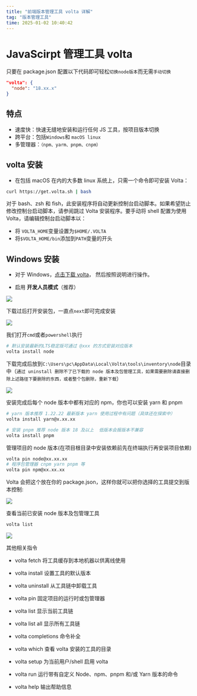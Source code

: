```yaml
---
title: "前端版本管理工具 volta 详解"
tag: "版本管理工具"
time: 2025-01-02 10:40:42
---
```


# JavaScirpt 管理工具 volta

只要在 package.json 配置以下代码即可轻松`切换node版本`而无需`手动切换`

```json
"volta": {
  "node": "18.xx.x"
}
```

## 特点

- 速度快：快速无缝地安装和运行任何 JS 工具，按项目版本切换
- 跨平台：包括`Windows`和 `macOS linux`
- 多管理器：`（npm、yarm、pnpm、cnpm）`

## volta 安装

- 在包括 macOS 在内的大多数 linux 系统上，只需一个命令即可安装 Volta：

```sh
curl https://get.volta.sh | bash
```

对于 bash、zsh 和 fish，此安装程序将自动更新控制台启动脚本。如果希望防止修改控制台启动脚本，请参阅跳过 Volta 安装程序。要手动将 shell 配置为使用 Volta，请编辑控制台启动脚本以：

- 将 `VOLTA_HOME`变量设置为`$HOME/.VOLTA`
- 将`$VOLTA_HOME/bin`添加到`PATH`变量的开头

## Windows 安装

- 对于 Windows，[点击下载 volta](https://github.com/volta-cli/volta/releases/download/v1.1.1/volta-1.1.1-windows-x86_64.msi)， 然后按照说明进行操作。

- 启用 **开发人员模式**（推荐）

<img src="../imgs/133/08.awebp" />

下载过后打开安装包，一直点`next`即可完成安装

<img src="../imgs/133/09.awebp" />

我们打开`cmd`或者`powershell`执行

```sh
# 默认安装最新的LTS稳定版可通过 @xxx 的方式安装对应版本
volta install node
```

下载完成后放到`C:\Users\pc\AppData\Local\Volta\tools\inventory\node`目录中（`通过 uninstall 删除不了已下载的 node 版本及包管理工具，如果需要删除请直接删除上述路径下要删除的东西，或者整个包删除，重新下载`）

<img src="../imgs/133/10.awebp" />

安装完成后每个 node 版本中都有对应的 npm，你也可以安装 yarn 和 pnpm

```sh
# yarn 版本推荐 1.22.22 最新版本 yarn 使用过程中有问题（具体还在探索中）
volta install yarn@x.xx.xx
```

```sh
# 安装 pnpm 推荐 node 版本 18 及以上  低版本会报版本不兼容
volta install pnpm
```

管理项目的 node 版本(在项目根目录中安装依赖前先在终端执行再安装项目依赖)

```sh
volta pin node@xx.xx.xx
# 程序包管理器 cnpm yarn pnpm 等
volta pin npm@xx.xx.xx
```

Volta 会把这个放在你的 package.json，这样你就可以把你选择的工具提交到版本控制:

<img src="../imgs/133/11.awebp" />

查看当前已安装 node 版本及包管理工具

```sh
volta list
```

<img src="../imgs/133/12.awebp" />

其他相关指令

- volta fetch 将工具缓存到本地机器以供离线使用

- volta install 设置工具的默认版本

- volta uninstall 从工具链中卸载工具

- volta pin 固定项目的运行时或包管理器

- volta list 显示当前工具链

- volta list all 显示所有工具链

- volta completions 命令补全

- volta which 查看 volta 安装的工具的目录

- volta setup 为当前用户/shell 启用 volta

- volta run 运行带有自定义 Node、npm、pnpm 和/或 Yarn 版本的命令

- volta help 输出帮助信息
